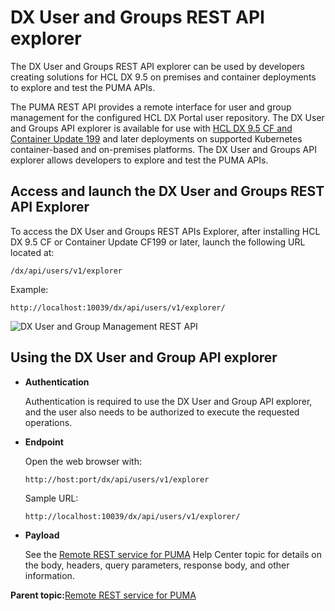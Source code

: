 # DX User and Groups REST API explorer

The DX User and Groups REST API explorer can be used by developers creating solutions for HCL DX 9.5 on premises and container deployments to explore and test the PUMA APIs.

The PUMA REST API provides a remote interface for user and group management for the configured HCL DX Portal user repository. The DX User and Groups API explorer is available for use with [HCL DX 9.5 CF and Container Update 199](../overview/new_cf_95.md) and later deployments on supported Kubernetes container-based and on-premises platforms. The DX User and Groups API explorer allows developers to explore and test the PUMA APIs.

## Access and launch the DX User and Groups REST API Explorer

To access the DX User and Groups REST APIs Explorer, after installing HCL DX 9.5 CF or Container Update CF199 or later, launch the following URL located at:

```
/dx/api/users/v1/explorer
```

Example:

```
http://localhost:10039/dx/api/users/v1/explorer/
```

![DX User and Group Management REST API](../images/DX_user_group_management_REST_API.png)

## Using the DX User and Group API explorer

-   **Authentication**

    Authentication is required to use the DX User and Group API explorer, and the user also needs to be authorized to execute the requested operations.


-   **Endpoint**

    Open the web browser with:

    ```
    http://host:port/dx/api/users/v1/explorer
    ```

    Sample URL:

    ```
    http://localhost:10039/dx/api/users/v1/explorer/
    ```


-   **Payload**

    See the [Remote REST service for PUMA](uprof_rest.md) Help Center topic for details on the body, headers, query parameters, response body, and other information.


**Parent topic:**[Remote REST service for PUMA](../dev/uprof_rest.md)

